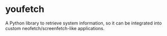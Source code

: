 # youfetch
A Python library to retrieve system information, so it can be integrated into custom neofetch/screenfetch-like applications.
